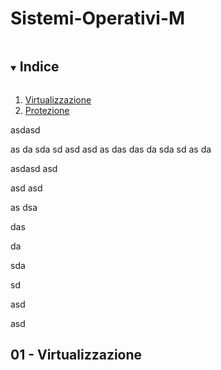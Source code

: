 # Sistemi-Operativi-M

<details open="open">
  <summary><h2 style="display: inline-block">Indice</h2></summary>
  <ol>
    <li>
      <a href="#01 - virtualizzazione">Virtualizzazione</a>
      <!--<ul>
        <li><a href="#built-with">Built With</a></li>
      </ul>-->
    </li>
    <li>
      <a href="#02-Protezione">Protezione</a>
    </li>
  </ol>
</details>









asdasd

as
da
sda
sd
asd
asd
as
das
das
da
sda
sd
as
da


asdasd
asd




asd
asd


as
dsa


das


da


sda


sd


asd


asd




## 01 - Virtualizzazione
